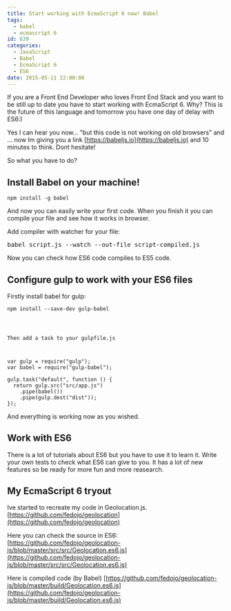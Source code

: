 ```yaml
---
title: Start working with EcmaScript 6 now! Babel
tags:
  - babel
  - ecmascript 6
id: 639
categories:
  - JavaScript
  - Babel
  - EcmaScript 6
  - ES6
date: 2015-05-11 22:00:08
---
```


If you are a Front End Developer who loves Front End Stack and you want to be still up to date you have to start working with EcmaScript 6\. Why? This is the future of this language and tomorrow you have one day of delay with ES6:) 

Yes I can hear you now... "but this code is not working on old browsers" and ... now Im giving you a link [https://babeljs.io](https://babeljs.io) and 10 minutes to think. Dont hesitate!

So what you have to do?

## Install Babel on your machine!

<pre class="line-numbers"><code class="language-javascript">npm install -g babel</code></pre> 

And now you can easily write your first code. When you finish it you can compile your file and see how it works in browser.

Add compiler with watcher for your file: 
<pre class="lang:default decode:true " >babel script.js --watch --out-file script-compiled.js</pre> 

Now you can check how ES6 code compiles to ES5 code.

## Configure gulp to work with your ES6 files

Firstly install babel for gulp:
<pre class="line-numbers"><code class="language-javascript">npm install --save-dev gulp-babel</pre> 

Then add a task to your gulpfile.js

<pre class="lang:default decode:true " >var gulp = require("gulp");
var babel = require("gulp-babel");

gulp.task("default", function () {
  return gulp.src("src/app.js")
    .pipe(babel())
    .pipe(gulp.dest("dist"));
});</code></pre> 

And everything is working now as you wished.

## Work with ES6

There is a lot of tutorials about ES6 but you have to use it to learn it. Write your own tests to check what ES6 can give to you. It has a lot of new features so be ready for more fun and more reasearch. 

## My EcmaScript 6 tryout

Ive started to recreate my code in Geolocation.js. 
[https://github.com/fedojo/geolocation](https://github.com/fedojo/geolocation)

Here you can check the source in ES6:
[https://github.com/fedojo/geolocation-js/blob/master/src/src/Geolocation.es6.js](https://github.com/fedojo/geolocation-js/blob/master/src/src/Geolocation.es6.js)

Here is compiled code (by Babel)
[https://github.com/fedojo/geolocation-js/blob/master/build/Geolocation.es6.js](https://github.com/fedojo/geolocation-js/blob/master/build/Geolocation.es6.js)

